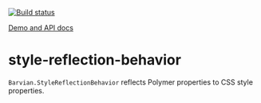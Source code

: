 [![Build status](https://travis-ci.org/barvian/style-reflection-behavior.svg?branch=master)](https://travis-ci.org/barvian/style-reflection-behavior)

[Demo and API docs](http://barvian.github.io/style-reflection-behavior/)

# style-reflection-behavior

`Barvian.StyleReflectionBehavior` reflects Polymer properties to CSS style properties.
